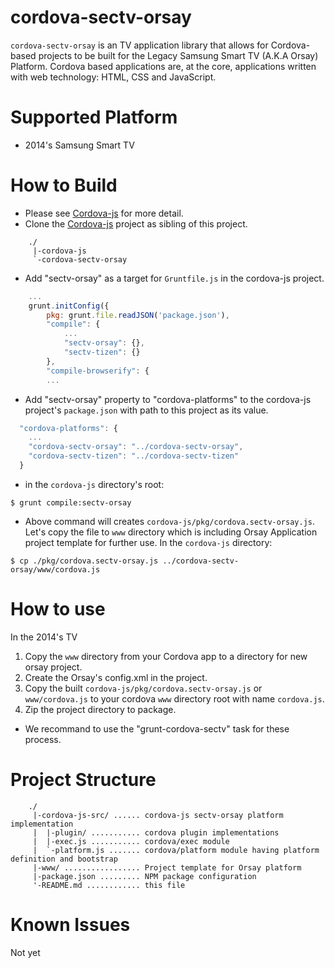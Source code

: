# cordova-sectv-orsay
`cordova-sectv-orsay` is an TV application library that allows for Cordova-based projects to be built for the Legacy Samsung Smart TV (A.K.A Orsay) Platform.
Cordova based applications are, at the core, applications written with web technology: HTML, CSS and JavaScript.

# Supported Platform
* 2014's Samsung Smart TV

# How to Build
* Please see [Cordova-js](http://github.com/apache/cordova-js) for more detail.
* Clone the [Cordova-js](http://github.com/apache/cordova-js) project as sibling of this project.
```
    ./
     |-cordova-js
     `-cordova-sectv-orsay
```
* Add "sectv-orsay" as a target for `Gruntfile.js` in the cordova-js project.
```javascript
    ...
    grunt.initConfig({
        pkg: grunt.file.readJSON('package.json'),
        "compile": {
            ...
            "sectv-orsay": {},
            "sectv-tizen": {}
        },
        "compile-browserify": {
        ...
```
* Add "sectv-orsay" property to "cordova-platforms" to the cordova-js project's `package.json` with path to this project as its value.
```javascript
  "cordova-platforms": {
    ...
    "cordova-sectv-orsay": "../cordova-sectv-orsay",
    "cordova-sectv-tizen": "../cordova-sectv-tizen"
  }
```
* in the `cordova-js` directory's root:
```
$ grunt compile:sectv-orsay
```
* Above command will creates `cordova-js/pkg/cordova.sectv-orsay.js`. Let's copy the file to `www` directory which is including Orsay Application project template for further use. In the `cordova-js` directory:
```
$ cp ./pkg/cordova.sectv-orsay.js ../cordova-sectv-orsay/www/cordova.js
```

# How to use
In the 2014's TV
1. Copy the `www` directory from your Cordova app to a directory for new orsay project.
2. Create the Orsay's config.xml in the project.
3. Copy the built `cordova-js/pkg/cordova.sectv-orsay.js` or `www/cordova.js` to your cordova `www` directory root with name `cordova.js`.
4. Zip the project directory to package.

* We recommand to use the "grunt-cordova-sectv" task for these process.

# Project Structure
```
    ./
     |-cordova-js-src/ ...... cordova-js sectv-orsay platform implementation
     |  |-plugin/ ........... cordova plugin implementations
     |  |-exec.js ........... cordova/exec module
     |  `-platform.js ....... cordova/platform module having platform definition and bootstrap
     |-www/ ................. Project template for Orsay platform
     |-package.json ......... NPM package configuration
     '-README.md ............ this file
```

# Known Issues
Not yet
